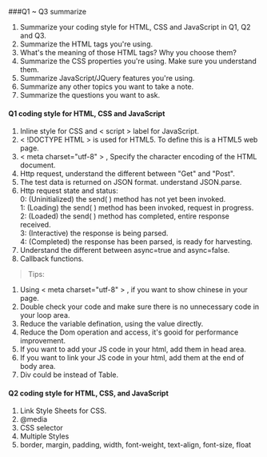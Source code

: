 ###Q1 ~ Q3 summarize
1. Summarize your coding style for HTML, CSS and JavaScript in Q1, Q2 and Q3.
1. Summarize the HTML tags you're using.
1. What's the meaning of those HTML tags? Why you choose them?
1. Summarize the CSS properties you're using. Make sure you understand them.
1. Summarize JavaScript/JQuery features you're using.
1. Summarize any other topics you want to take a note.
1. Summarize the questions you want to ask.

#### Q1 coding style for HTML, CSS and JavaScript

1. Inline style for CSS and &lt; script &gt; label for JavaScript.
1. &lt; !DOCTYPE HTML &gt; is used for HTML5. To define this is a HTML5 web page.
1. &lt; meta charset="utf-8" &gt; , Specify the character encoding of the HTML document.
1. Http request, understand the different between "Get" and "Post".
1. The test data is returned on JSON format. understand JSON.parse.
1. Http request state and status:  
	0: (Uninitialized) the send( ) method has not yet been invoked.  
	1: (Loading) the send( ) method has been invoked, request in progress.   
	2: (Loaded) the send( ) method has completed, entire response received.  
	3: (Interactive) the response is being parsed.   
	4: (Completed) the response has been parsed, is ready for harvesting.  
1. Understand the different between async=true and async=false.
1. Callback functions. 


> Tips:
1. Using &lt; meta charset="utf-8" &gt; , if you want to show chinese in your page.
1. Double check your code and make sure there is no unnecessary code in your loop area.
1. Reduce the variable defination, using the value directly. 
1. Reduce the Dom operation and access, it's gooid for performance improvement.
1. If you want to add your JS code in your html, add them in head area.
1. If you want to link your JS code in your html, add them at the end of body area.
1. Div could be instead of Table.

#### Q2 coding style for HTML, CSS, and JavaScript
1. Link Style Sheets for CSS.
1. @media
1. CSS selector
1. Multiple Styles
1. border, margin, padding, width, font-weight, text-align, font-size, float